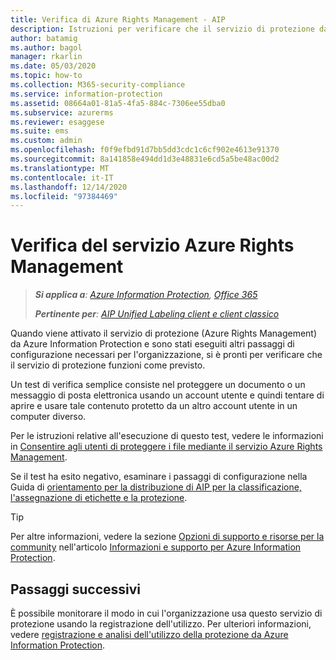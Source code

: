```yaml
---
title: Verifica di Azure Rights Management - AIP
description: Istruzioni per verificare che il servizio di protezione da Azure Information Protection funzioni come previsto.
author: batamig
ms.author: bagol
manager: rkarlin
ms.date: 05/03/2020
ms.topic: how-to
ms.collection: M365-security-compliance
ms.service: information-protection
ms.assetid: 08664a01-81a5-4fa5-884c-7306ee55dba0
ms.subservice: azurerms
ms.reviewer: esaggese
ms.suite: ems
ms.custom: admin
ms.openlocfilehash: f0f9efbd91d7bb5dd3cdc1c6cf902e4613e91370
ms.sourcegitcommit: 8a141858e494dd1d3e48831e6cd5a5be48ac00d2
ms.translationtype: MT
ms.contentlocale: it-IT
ms.lasthandoff: 12/14/2020
ms.locfileid: "97384469"
---
```

# <a name="verifying-the-azure-rights-management-service"></a>Verifica del servizio Azure Rights Management

>***Si applica a**: [Azure Information Protection](https://azure.microsoft.com/pricing/details/information-protection), [Office 365](https://download.microsoft.com/download/E/C/F/ECF42E71-4EC0-48FF-AA00-577AC14D5B5C/Azure_Information_Protection_licensing_datasheet_EN-US.pdf)*
>
>***Pertinente per**: [AIP Unified Labeling client e client classico](faqs.md#whats-the-difference-between-the-azure-information-protection-classic-and-unified-labeling-clients)*

Quando viene attivato il servizio di protezione (Azure Rights Management) da Azure Information Protection e sono stati eseguiti altri passaggi di configurazione necessari per l'organizzazione, si è pronti per verificare che il servizio di protezione funzioni come previsto. 

Un test di verifica semplice consiste nel proteggere un documento o un messaggio di posta elettronica usando un account utente e quindi tentare di aprire e usare tale contenuto protetto da un altro account utente in un computer diverso.

Per le istruzioni relative all'esecuzione di questo test, vedere le informazioni in [Consentire agli utenti di proteggere i file mediante il servizio Azure Rights Management](help-users.md).

Se il test ha esito negativo, esaminare i passaggi di configurazione nella Guida di [orientamento per la distribuzione di AIP per la classificazione, l'assegnazione di etichette e la protezione](deployment-roadmap-classify-label-protect.md).

> [!TIP]
> Per altre informazioni, vedere la sezione [Opzioni di supporto e risorse per la community](information-support.md#support-options-and-community-resources) nell'articolo [Informazioni e supporto per Azure Information Protection](information-support.md).

## <a name="next-steps"></a>Passaggi successivi

È possibile monitorare il modo in cui l'organizzazione usa questo servizio di protezione usando la registrazione dell'utilizzo. Per ulteriori informazioni, vedere [registrazione e analisi dell'utilizzo della protezione da Azure Information Protection](log-analyze-usage.md).



